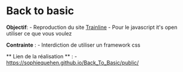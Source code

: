 # Back to basic

**Objectif**:
    - Reproduction du site [Trainline](https://www.trainline.fr/)
    - Pour le javascript it's open utiliser ce que vous voulez

**Contrainte** : 
    - Interdiction de utiliser un framework css
    
** Lien de la réalisation ** :
    - https://sophiequehen.github.io/Back_To_Basic/public/
